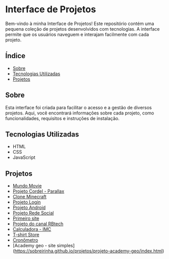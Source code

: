 # Interface de Projetos

Bem-vindo à minha Interface de Projetos! Este repositório contém uma pequena coleção de projetos desenvolvidos com tecnologias. A interface permite que os usuários naveguem e interajam facilmente com cada projeto.

## Índice

- [Sobre](#sobre)
- [Tecnologias Utilizadas](#tecnologias-utilizadas)
- [Projetos](#projetos)


## Sobre

Esta interface foi criada para facilitar o acesso e a gestão de diversos projetos. Aqui, você encontrará informações sobre cada projeto, como funcionalidades, requisitos e instruções de instalação.

## Tecnologias Utilizadas

- HTML
- CSS
- JavaScript

## Projetos

- [Mundo Movie](https://sobreirinha.github.io/projetos/projeto_mundo_movie/html/mundo_movie.html)
- [Projeto Cordel - Parallax](https://sobreirinha.github.io/projetos/projeto_cordel/index.html)
- [Clone Minecraft](https://sobreirinha.github.io/projetos/projeto_clone_minecraft/index.html)
- [Projeto Login](https://sobreirinha.github.io/projetos/projeto_login/index.html)
- [Projeto Android](https://sobreirinha.github.io/projetos/projeto_android/android.html)
- [Projeto Rede Social](https://sobreirinha.github.io/projetos/projeto_rede_social/index.html)
- [Primeiro site](https://sobreirinha.github.io/projetos/projeto_primeiro_site/site1.html)
- [Projeto do canal RBtech](https://sobreirinha.github.io/projetos/projeto_rbtech/index.html)
- [Calculadora - IMC](https://sobreirinha.github.io/projetos/projeto_imc/imc.html)
- [T-shirt Store](https://sobreirinha.github.io/projetos/projeto_tshirt_store/t-shirt_store.html)
- [Cronômetro](https://sobreirinha.github.io/projetos/projeto_cronometro/index.html)
- [Academy geo - site simples] (https://sobreirinha.github.io/projetos/projeto-academy-geo/index.html)
